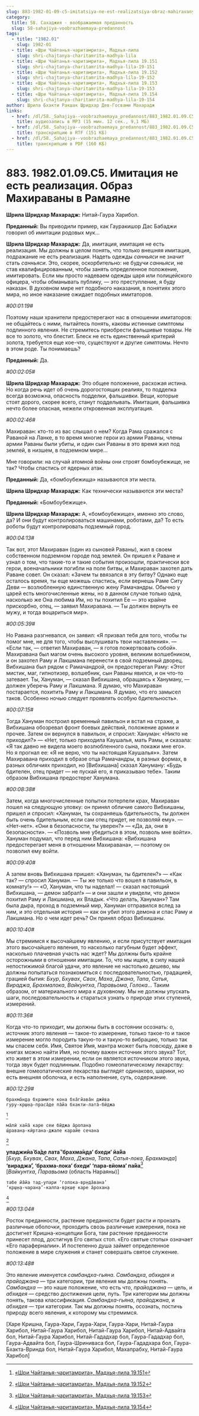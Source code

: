 ```yaml
---
slug: 883-1982-01-09-c5-imitatsiya-ne-est-realizatsiya-obraz-mahiravany-v-ramayane
category:
  title: 58. Сахаджия - воображаемая преданность
  slug: 58-sahajiya-voobrazhaemaya-predannost
tags:
  - title: "1982.01"
    slug: 1982-01
  - title: «Шри Чайтанья-чаритамрита», Мадхья-лила
    slug: shri-chajtanya-charitamrita-madhya-lila
  - title: «Шри Чайтанья-чаритамрита», Мадхья-лила 19.151
    slug: shri-chajtanya-charitamrita-madhya-lila-19-151
  - title: «Шри Чайтанья-чаритамрита», Мадхья-лила 19.152
    slug: shri-chajtanya-charitamrita-madhya-lila-19-152
  - title: «Шри Чайтанья-чаритамрита», Мадхья-лила 19.153
    slug: shri-chajtanya-charitamrita-madhya-lila-19-153
  - title: «Шри Чайтанья-чаритамрита», Мадхья-лила 19.154
    slug: shri-chajtanya-charitamrita-madhya-lila-19-154
author: Шрила Бхакти Ракшак Шридхар Дев-Госвами Махарадж
links:
  - href: /dl/58._Sahajiya--voobrazhaemaya_predannost/883_1982.01.09.C5_SridharMj_Imitacija_ne_est_realizacija__Obraz_Mahiravany_v_Ramajane.mp3
    title: аудиозапись в MP3 (15 мин. 12 сек., 9,1 МБ)
  - href: /dl/58._Sahajiya--voobrazhaemaya_predannost/883_1982.01.09.C5_SridharMj_Imitacija_ne_est_realizacija__Obraz_Mahiravany_v_Ramajane.rtf
    title: транскрипцию в RTF (151 КБ)
  - href: /dl/58._Sahajiya--voobrazhaemaya_predannost/883_1982.01.09.C5_SridharMj_Imitacija_ne_est_realizacija__Obraz_Mahiravany_v_Ramajane.pdf
    title: транскрипцию в PDF (160 КБ)
---
```


# 883. 1982.01.09.C5. Имитация не есть реализация. Образ Махираваны в Рамаяне

**Шрила Шридхар Махарадж:** Нитай-Гаура Харибол.

**Преданный:** Вы приводили пример, как Гауракишор Дас Бабаджи говорил об имитации родовых мук…

**Шрила Шридхар Махарадж:** Да, имитация, имитация не есть реализация. Мы должны в целом понять, что только внешняя имитация, подражание не есть реализация. Надеть одежды *санньяси* не значит стать *санньяси*. Это, скорее, оскорбительно: не будучи *санньяси*, не став квалифицированным, чтобы занять определенное положение, имитировать. Если мы просто надеваем одежды царя или полицейского офицера, чтобы обманывать публику, — это преступление, я буду наказан. В духовном мире нет подобного наказания, в понятиях этого мира, но иное наказание ожидает подобных имитаторов.

*#00:01:19#*

Поэтому наши хранители предостерегают нас в отношении имитаторов: не общайтесь с ними, пытайтесь понять, каковы истинные симптомы подлинного явления. Не стремитесь приобрести фальшивые товары. Не все то золото, что блестит. Блеск не есть единственный критерий золота, требуется еще кое-что, существуют и другие симптомы. Нечто в этом роде. Ты понимаешь?

**Преданный:** Да.

*#00:02:05#*

**Шрила Шридхар Махарадж:** Это общее положение, расхожая истина. Но когда речь идет об очень дорогостоящих реалиях, то подделка всегда возможна, опасность подделки, фальшивки. Вещи, которые стоят дорого, скорее всего, станут подделывать. Имитация, фальшивка нечто более опасная, нежели откровенная эксплуатация.

*#00:02:46#*

Махираван: кто-то из вас слышал о нем? Когда Рама сражался с Раваной на Ланке, в то время многие герои из армии Раваны, члены армии Раваны были убиты, и один сын Раваны в это время жил под землей, в низшем, в подземном мире…

Мне говорили: на случай атомной войны они строят бомбоубежище, не так? Чтобы спастись от ядерных атак.

**Преданный:** Да, «бомбоубежища» называются эти места.

**Шрила Шридхар Махарадж:** Как технически называются эти места?

**Преданный:** «Бомбоубежище».

**Шрила Шридхар Махарадж:** А, «бомбоубежище», именно это слово, да? И они будут контролироваться машинами, роботами, да? То есть роботы будут контролировать подземный город.

*#00:04:13#*

Так вот, этот Махираван (один из сыновей Раваны), жил в своем собственном подземном городе под землей. Он пришел к Раване и узнал о том, что такие-то и такие события произошли, практически все герои, военачальники погибли на поле битвы, и Махираван захотел дать Раване совет. Он сказал: «Зачем ты ввязался в эту битву? Однако еще осталось время, ты еще можешь спастись, если вернешь Раме Ситу Деви — возлюбленную единственную жену Рамачандры. Обычно у царей есть многочисленные жены, но в данном случае только одна, насколько же Она любима Им, но ты похитил Ее — это крайне прискорбно, отец, — заявил Махиравана. — Ты должен вернуть ее мужу, и тогда воцариться мир».

*#00:05:39#*

Но Равана разгневался, он заявил: «Я призвал тебя для того, чтобы ты помог мне, не для того, чтобы выслушивать твои наставления». — «Если так, — ответил Махираван, — я готов пожертвовать собой». Махиравана был магом очень высокого уровня, великим волшебником, и он захотел Раму и Лакшмана перенести в свой подземный дворец. Вибхишана был рядом с Рамачандрой, он предостерегал Раму: «Этот мистик, маг, гипнотизер, волшебник, сын Раваны явился, и он что-то затевает. Ты, Хануман, — сказал Вибхишана, обращаясь к Хануману, — должен уберечь Раму и Лакшмана. Я думаю, что Махираван постарается, похитить Раму и Лакшмана. Я думаю, что его замысел таков. Особенно ночью следует проявлять особую бдительность».

*#00:07:15#*

Тогда Хануман построил временный павильон и встал на страже, а Вибхишана обозревал фронт боевых действий, положение армии и прочее. Затем он вернулся в павильон, и спросил: Хануман: «Никто не приходил?» — «Нет, только приходила Каушалья, мать Рамы, и сказала: «Я так давно не видела моего возлюбленного сына, покажи мне его». Но я прогнал ее: «Я не верю, что ты настоящая Каушалья»». Затем Махиравана приходил в образе отца Рамачандры, в разных формах, в разных обличиях приходил, но [Вибхишана] сказал Хануману: «Будь бдителен, отец придет — не пускай его, я приказываю тебе». Таким образом Вибхишана предостерег Ханумана.

*#00:08:38#*

Затем, когда многочисленные попытки потерпели крах, Махираван пошел на следующую уловку: он принял обличие самого Вибхишаны, пришел и спросил: «Хануман, ты сохраняешь бдительность, ты должен быть очень бдительным, если сам отец придет, не позволяй ему». — «Нет-нет». «Они в безопасности, ты уверен?» — «Да, да, они в безопасности». — «Позволь мне убедиться в этом, позволь мне войти». Хануман подумал, что перед ним Вибхишана: «Вибхишана предостерегает меня в отношении Махиравана», — поэтому он позволил ему войти.

*#00:09:40#*

А затем вновь Вибхишана пришел: «Хануман, ты бдителен?» — «Как так? — спросил Хануман. — Ты же только что вошел в павильон, в комнату!» — «О, Хануман, что ты наделал! — сказал настоящий Вибхишана, — демон забрал!» — и они зашли и увидели, что демон похитил Раму и Лакшмана, их Владык. «Что делать, Хануман»? Там была дыра, проход в подземный мир, Хануман отправился вслед за ним, и это отдельная история — как он убил этого демона и спас Раму и Лакшмана. Но о чем идет речь? Он принял образ Вибхишаны.

*#00:10:40#*

Мы стремимся к высочайшему явлению, и если присутствует имитация этого высочайшего явления, то насколько пагубным будет эффект, насколько плачевная участь нас ждет? Мы должны быть крайне осторожными в отношении имитации. То, что мы ищем, в силу нашей непостижимой благой удачи, это явление не настолько дешево, мы должны попытаться познакомиться с последовательностью, градацией, грацией бытия: *Бхур*, *Бхувах*, *Свах*, *Маха*, *Джана*, *Тапа*, *Сатья*, *Вираджа*, *Брахмалока*, *Вайкунтха*, *Паравьома*, *Голока*… Таким образом, от материального мира к духовному. Мы не должны упускать шаги, последовательность и стараться узнать о природе этих ступеней, измерений.

*#00:11:36#*

Когда что-то приходит, мы должны быть в состоянии осознать: о, источник этого явления — такое-то измерение, только такое-то и такое измерение могло породить такую-то и такую-то вибрацию, только так мы спасем себя. Имя, Святое Имя, мантра может быть повсюду, даже в книгах можно найти Имя, но почему важен источник этого звука? Тот, кто живет в этом измерении, если он является источником этого звука, тогда звук будет подлинным. Подобно гомеопатическому лекарству: внешне гомеопатические лекарства выглядят одинаково, шарики, но есть внешняя оболочка, и есть наполнение, суть, содержание.

*#00:12:29#*

    брахма̄н̣д̣а бхрамите кона бха̄гйава̄н джӣва
    гуру-кр̣ш̣н̣а-праса̄де па̄йа бхакти-лата̄-бӣджа
[^_ftn1]

    ма̄лӣ хан̃а̄ каре сеи бӣджа а̄ропан̣а
    ш́раван̣а-кӣртана-джале карайе сечана
[^_ftn2]

**упаджийа̄ ба̄д̣е лата̄ ‘брахма̄н̣д̣а’ бхеди’ йа̄йа**\
[*Бхур*, *Бхувах*, *Свах*, *Маха*, *Джана*, *Тапа*, *Сатья-лока*, *Брахманда*]\
**‘вираджа̄’, ‘брахма-лока’ бхеди’ ‘пара-вйома’ па̄йа**[^_ftn3]\
[*Вайкунтха*, *Паравьома* (область Нараяны)]

    табе йа̄йа тад-упари ‘голока-вр̣нда̄вана’
    ‘кр̣ш̣н̣а-чаран̣а’-калпа-вр̣кш̣е каре а̄рохан̣а
[^_ftn4]

*#00:13:04#*

Росток преданности, растение преданности будет расти и пронзать различные оболочки, проходить свозь различные измерения, пока не достигнет Кришна-концепции Бога, там растение преданности принесет плод, достигнув Его святых стоп. «Его святые стопы» означает «Его параферналии». И постепенно душа займет определенное положение в мире служения и станет совершать святое служение.

*#00:13:48#*

Это явление именуется *самбандха-гьяна*. *Самбандха*, *абхидея* и *прайоджана* — три категории, три явления мы должны понять. *Самбандха* — это наше положение, что есть что, *прайоджана* — цель, и *абхидея* — средство достижения цели, путь. Три категории мы должны понять, такова классификация. *Самбандха-гьяна*, *прайоджана*, и *абхидея* — три категории. Так мы должны понять, осознать, постичь природу всего явления, к которому мы стремимся.

[Харе Кришна, Гаура-Хари, Гаура-Хари, Гаура-Хари, Нитай-Гаура Харибол, Нитай-Гаура Харибол, Нитай-Гаура Харибол, Нитай-Адвайта бол, Нитай-Гаура Харибол, Нитай-Гададхар бол, Гаура-Гададхар бол, Гаура-Адвайта бол, Гаура-Шриниваса бол, Гаура-Гададхара бол, Гаура-Бхакта-Вринда бол, Нитай-Гаура Харибол, Махапрабху, Нитай-Гаура Харибол]



[^_ftn1]: [«Шри Чайтанья-чаритамрита», Мадхья-лила 19.151](../notes/shri-chajtanya-charitamrita-madhya-lila/shri-chajtanya-charitamrita-madhya-lila-19-151.md)

[^_ftn2]: [«Шри Чайтанья-чаритамрита», Мадхья-лила 19.152](../notes/shri-chajtanya-charitamrita-madhya-lila/shri-chajtanya-charitamrita-madhya-lila-19-152.md)

[^_ftn3]: [«Шри Чайтанья-чаритамрита», Мадхья-лила 19.153](../notes/shri-chajtanya-charitamrita-madhya-lila/shri-chajtanya-charitamrita-madhya-lila-19-153.md)

[^_ftn4]: [«Шри Чайтанья-чаритамрита», Мадхья-лила 19.154](../notes/shri-chajtanya-charitamrita-madhya-lila/shri-chajtanya-charitamrita-madhya-lila-19-154.md)
